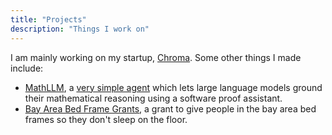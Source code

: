 ```yaml
---
title: "Projects"
description: "Things I work on"
---
```


I am mainly working on my startup, [Chroma](trychroma.com). Some other things I made include:

- [MathLLM](https://github.com/atroyn/math-llm), a [very simple agent](https://twitter.com/atroyn/status/1669111409727410176?s=20) which lets large language models ground their mathematical reasoning using a software proof assistant.
- [Bay Area Bed Frame Grants](https://twitter.com/atroyn/status/1577082586337226752?s=20), a grant to give people in the bay area bed frames so they don't sleep on the floor.

